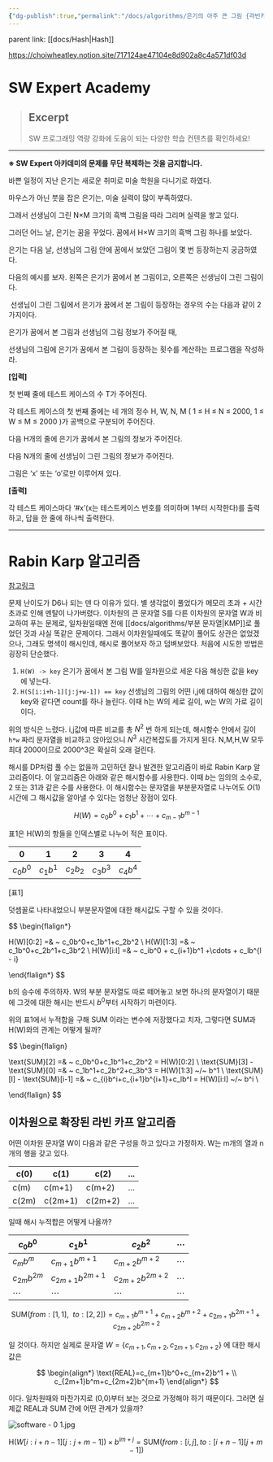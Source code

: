 ```yaml
---
{"dg-publish":true,"permalink":"/docs/algorithms/은기의 아주 큰 그림 {라빈카프} {Rabin Karp}/","title":"은기의 아주 큰 그림 {라빈카프} {Rabin Karp}","tags":["hash","string"]}
---
```


parent link: [[docs/Hash\|Hash]]

<https://choiwheatley.notion.site/717124ae47104e8d902a8c4a571df03d>

# SW Expert Academy

> ## Excerpt
> SW 프로그래밍 역량 강화에 도움이 되는 다양한 학습 컨텐츠를 확인하세요!

---
**※ SW Expert 아카데미의 문제를 무단 복제하는 것을 금지합니다.**

바쁜 일정이 지난 은기는 새로운 취미로 미술 학원을 다니기로 하였다.

마우스가 아닌 붓을 잡은 은기는, 미술 실력이 많이 부족하였다.

그래서 선생님이 그린 N×M 크기의 흑백 그림을 따라 그리며 실력을 쌓고 있다.

그러던 어느 날, 은기는 꿈을 꾸었다. 꿈에서 H×W 크기의 흑백 그림 하나를 보았다.

은기는 다음 날, 선생님의 그림 안에 꿈에서 보았던 그림이 몇 번 등장하는지 궁금하였다.

다음의 예시를 보자. 왼쪽은 은기가 꿈에서 본 그림이고, 오른쪽은 선생님이 그린 그림이다.

 선생님이 그린 그림에서 은기가 꿈에서 본 그림이 등장하는 경우의 수는 다음과 같이 2가지이다.

은기가 꿈에서 본 그림과 선생님의 그림 정보가 주어질 때,

선생님의 그림에 은기가 꿈에서 본 그림이 등장하는 횟수를 계산하는 프로그램을 작성하라.

**\[입력\]**

첫 번째 줄에 테스트 케이스의 수 T가 주어진다.

각 테스트 케이스의 첫 번째 줄에는 네 개의 정수 H, W, N, M ( 1 ≤ H ≤ N ≤ 2000, 1 ≤ W ≤ M ≤ 2000 )가 공백으로 구분되어 주어진다.

다음 H개의 줄에 은기가 꿈에서 본 그림의 정보가 주어진다.

다음 N개의 줄에 선생님이 그린 그림의 정보가 주어진다.

그림은 ‘x’ 또는 ‘o’로만 이루어져 있다.

**\[출력\]**

각 테스트 케이스마다 ‘#x’(x는 테스트케이스 번호를 의미하며 1부터 시작한다)를 출력하고, 답을 한 줄에 하나씩 출력한다.

---

# Rabin Karp 알고리즘

[참고링크](https://codingdog.tistory.com/entry/라빈-카프-알고리즘-그래도-비벼볼-만한-문제가-있다)

문제 난이도가 D6나 되는 덴 다 이유가 있다. 별 생각없이 풀었다가 메모리 초과 + 시간 초과로 인해 멘탈이 나가버렸다. 이차원의 큰 문자열 S를 다른 이차원의 문자열 W과 비교하여 푸는 문제로, 일차원일때엔 전에 [[docs/algorithms/부분 문자열\|KMP]]로 풀었던 것과 사실 똑같은 문제이다. 그래서 이차원일때에도 똑같이 풀어도 상관은 없었겠으나, 그래도 명색이 해시인데, 해시로 풀어보자 하고 덤벼보았다. 처음에 시도한 방법은 굉장히 단순했다.

1. `H(W) -> key`  은기가 꿈에서 본 그림 W를 일차원으로 세운 다음 해싱한 값을 key에 넣는다.
2. `H(S[i:i+h-1][j:j+w-1]) == key` 선생님의 그림의 어떤 i,j에 대하여 해싱한 값이 key와 같다면 count를 하나 늘린다. 이때 h는 W의 세로 길이, w는 W의 가로 길이이다.

위의 방식은 느렸다. i,j값에 따른 비교를 총 $N^2$ 번 하게 되는데, 해시함수 안에서 길이 `h*w` 짜리 문자열을 비교하고 앉아있으니 $N^3$ 시간복잡도를 가지게 된다. N,M,H,W 모두 최대 2000이므로 2000^3은 확실히 오래 걸린다. 

해시를 DP처럼 풀 수는 없을까 고민하던 찰나 발견한 알고리즘이 바로 Rabin Karp 알고리즘이다. 이 알고리즘은 아래와 같은 해시함수를 사용한다. 이때 $b$는 임의의 소수로, 2 또는 31과 같은 수를 사용한다. 이 해시함수는 문자열을 부분문자열로 나누어도 $O(1)$ 시간에 그 해시값을 알아낼 수 있다는 엄청난 장점이 있다.

$$
H(W)=c_0b^0+c_1b^1+ \cdots +c_{m-1}b^{m-1}
$$

표1은 H(W)의 항들을 인덱스별로 나누어 적은 표이다. 

| 0        | 1        | 2        | 3        | 4        |
| -------- | -------- | -------- | -------- | -------- |
| $c_0b^0$ | $c_1b^1$ | $c_2b_2$ | $c_3b^3$ | $c_4b^4$ |  

[표1] 

덧셈꼴로 나타내었으니 부분문자열에 대한 해시값도 구할 수 있을 것이다. 

$$
\begin{flalign*}

H(W)[0:2] =& ~ c_0b^0+c_1b^1+c_2b^2 \\ 
H(W)[1:3] =& ~ c_1b^0+c_2b^1+c_3b^2 \\ 
H(W)[i:l] =& ~ c_ib^0 + c_{i+1}b^1 +\cdots + c_lb^{l - i}


\end{flalign*}
$$

b의 승수에 주의하자. W의 부분 문자열도 따로 떼어놓고 보면 하나의 문자열이기 때문에 그것에 대한 해시는 반드시 $b^0$부터 시작하기 마련이다. 

위의 표1에서 누적합을 구해 $\text{SUM}$ 이라는 변수에 저장했다고 치자, 그렇다면 SUM과 H(W)와의 관계는 어떻게 될까?

$$
\begin{flalign}

\text{SUM}[2] =& ~ c_0b^0+c_1b^1+c_2b^2 = H(W)[0:2] \\ 
\text{SUM}[3] - \text{SUM}[0] =& ~ c_1b^1+c_2b^2+c_3b^3 = H(W)[1:3] ~/~ b^1 \\ 
\text{SUM}[l] - \text{SUM}[i-1] =& ~ c_{i}b^i+c_{i+1}b^{i+1}+c_lb^l = H(W)[i:l] ~/~ b^i \\ 

\end{flalign}
$$

## 이차원으로 확장된 라빈 카프 알고리즘

어떤 이차원 문자열 W이 다음과 같은 구성을 하고 있다고 가정하자. W는 m개의 열과 n개의 행을 갖고 있다.

| c(0)  | c(1)    | c(2)    | ... |
| ----- | ------- | ------- | --- |
| c(m)  | c(m+1)  | c(m+2)  | ... |
| c(2m) | c(2m+1) | c(2m+2) | ...    |

일때 해시 누적합은 어떻게 나올까?

| $c_0b^0$       | $c_1b^1$           | $c_2b^2$         | $\cdots$ |
| -------------- | ------------------ | ---------------- | -------- |
| $c_mb^m$       | $c_{m+1}b^{m+1}$   | $c_{m+2}b^{m+2}$ | $\cdots$ |
| $c_{2m}b^{2m}$ | $c_{2m+1}b^{2m+1}$ | $c_{2m+2}b^{2m+2}$ | $\cdots$ |
| $\cdots$       | $\cdots$           | $\cdots$         | $\cdots$         |

$$
\text{SUM}(from: [1,1], ~~to:[2,2])= c_{m+1}b^{m+1}   + c_{m+2}b^{m+2} + c_{2m+1}b^{2m+1} + c_{2m+2}b^{2m+2}
$$

일 것이다. 하지만 실제로 문자열 $W=\{c_{m+1},c_{m+2}, c_{2m+1}, c_{2m+2}\}$ 에 대한 해시값은 

$$
\begin{align*}
\text{REAL}=c_{m+1}b^0+c_{m+2}b^1 + \\ 
c_{2m+1}b^m+c_{2m+2}b^{m+1}
\end{align*}
$$

이다. 일차원때와 마찬가지로 (0,0)부터 보는 것으로 가정해야 하기 때문이다. 그러면 실제값 REAL과 SUM 간에 어떤 관계가 있을까? 

![software - 0 1.jpg](/img/user/docs/assets/software%20-%200%201.jpg)

$$
\text{H}(W[i:i+n-1][j:j+m-1]) \times b^{im+j} = \text{SUM}(from:[i,j], to:[i+n-1][j+m-1])
$$
